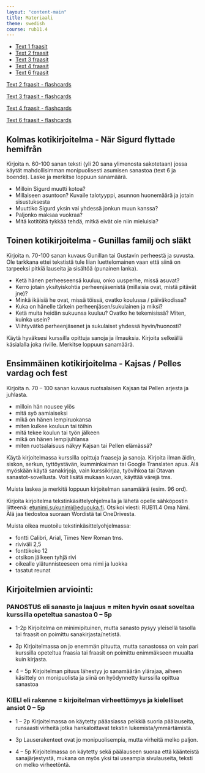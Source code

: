 ```yaml
---
layout: "content-main"
title: Materiaali
theme: swedish
course: rub11.4
---
```


- [Text 1 fraasit](/media/rub1/text1_alleviivaukset.pdf)
- [Text 2 fraasit](/media/rub1/text2_alleviivaukset.pdf)
- [Text 3 fraasit](/media/rub1/text3_alleviivaukset.pdf)
- [Text 4 fraasit](/media/rub1/text4_alleviivaukset.pdf)
- [Text 6 fraasit](/media/rub1/text6_alleviivaukset.pdf)

[Text 2 fraasit - flashcards](https://quizlet.com/_2fa28r)

[Text 3 fraasit - flashcards](https://quizlet.com/_2g8j5y)

[Text 4 fraasit - flashcards](https://quizlet.com/_2gi0l7)

[Text 6 fraasit - flashcards](https://quizlet.com/_2i7xp2)

## Kolmas kotikirjoitelma - När Sigurd flyttade hemifrån

Kirjoita n. 60-100 sanan teksti (yli 20 sana ylimenosta sakotetaan) jossa käytät mahdollisimman monipuolisesti asumisen sanastoa (text 6 ja boende). Laske ja merkitse loppuun sanamäärä.

* Milloin Sigurd muutti kotoa?
* Millaiseen asuntoon? Kuvaile talotyyppi, asunnon huonemäärä ja jotain sisustuksesta
* Muuttiko Sigurd yksin vai yhdessä jonkun muun kanssa?
* Paljonko maksaa vuokraa?
* Mitä kotitöitä tykkää tehdä, mitkä eivät ole niin mieluisia?


## Toinen kotikirjoitelma - Gunillas familj och släkt

Kirjoita n. 70-100 sanan kuvaus Gunillan tai Gustavin perheestä ja suvusta. Ole tarkkana ettei tekstistä tule liian luettelomainen vaan että siinä on tarpeeksi pitkiä lauseita ja sisältöä (punainen lanka). 

* Ketä hänen perheeseensä kuuluu, onko uusperhe, missä asuvat?
* Kerro jotain yksityiskohtia perheenjäsenistä (millaisia ovat, mistä pitävät jne)?
* Minkä ikäisiä he ovat, missä töissä, ovatko koulussa / päiväkodissa?
* Kuka on hänelle tärkein perheenjäsen/sukulainen ja miksi?
* Ketä muita heidän sukuunsa kuuluu? Ovatko he tekemisissä? Miten, kuinka usein?
* Viihtyvätkö perheenjäsenet ja sukulaiset yhdessä hyvin/huonosti?

Käytä hyväksesi kurssilla opittuja sanoja ja ilmauksia. Kirjoita selkeällä käsialalla joka riville. Merkitse loppuun sanamäärä.



## Ensimmäinen kotikirjoitelma - Kajsas / Pelles vardag och fest

Kirjoita n. 70 – 100 sanan kuvaus ruotsalaisen Kajsan tai Pellen arjesta ja juhlasta. 

* milloin hän nousee ylös
* mitä syö aamiaiseksi 
* mikä on hänen lempiruokansa
* miten kulkee kouluun tai töihin 
* mitä tekee koulun tai työn jälkeen 
* mikä on hänen lempijuhlansa
* miten ruotsalaisuus näkyy Kajsan tai Pellen elämässä?

Käytä kirjoitelmassa kurssilla opittuja fraaseja ja sanoja. Kirjoita ilman äidin, siskon, serkun, tyttöystävän, kumminkaiman tai Google Translaten apua. Älä myöskään käytä sanakirjoja, vain kurssikirjaa, työvihkoa tai Otavan sanastot-sovellusta. Voit lisätä mukaan kuvan, käyttää värejä tms.

Muista laskea ja merkitä loppuun kirjoitelman sanamäärä (esim. 96 ord).

Kirjoita kirjoitelma tekstinkäsittelyohjelmalla ja lähetä opelle sähköpostin liitteenä: etunimi.sukunimi@eduouka.fi. 
Otsikoi viesti: RUB11.4 Oma Nimi. Älä jaa tiedostoa suoraan Wordistä tai OneDrivesta.

Muista oikea muotoilu tekstinkäsittelyohjelmassa:

- fontti Calibri, Arial, Times New Roman tms.
- riviväli 2,5
- fonttikoko 12
- otsikon jälkeen tyhjä rivi
- oikealle ylätunnisteeseen oma nimi ja luokka
- tasatut reunat

## Kirjoitelmien arviointi:

### PANOSTUS eli sanasto ja laajuus = miten hyvin osaat soveltaa kurssilla opeteltua sanastoa 0 – 5p

* 1-2p Kirjoitelma on minimipituinen, mutta sanasto pysyy yleisellä tasolla tai fraasit on poimittu sanakirjasta/netistä.

* 3p Kirjoitelmassa on jo enemmän pituutta, mutta sanastossa on vain pari kurssilla opeteltua fraasia tai fraasit on poimittu enimmäkseen muualta kuin kirjasta.

* 4 – 5p Kirjoitelman pituus lähestyy jo sanamäärän ylärajaa, aiheen käsittely on monipuolista ja siinä on hyödynnetty kurssilla opittua sanastoa

### KIELI eli rakenne = kirjoitelman virheettömyys ja kielelliset ansiot 0 – 5p

* 1 – 2p Kirjoitelmassa on käytetty pääasiassa pelkkiä suoria päälauseita, runsaasti virheitä jotka hankaloittavat tekstin lukemista/ymmärtämistä.

* 3p Lauserakenteet ovat jo monipuolisempia, mutta virheitä melko paljon.

* 4 – 5p Kirjoitelmassa on käytetty sekä päälauseen suoraa että käänteistä sanajärjestystä, mukana on myös yksi tai useampia sivulauseita, teksti on melko virheetöntä.


